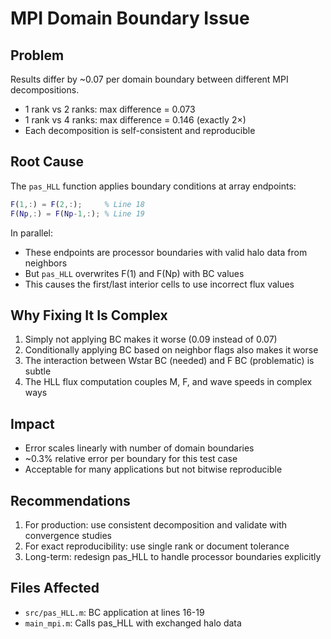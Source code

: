 # MPI Domain Boundary Issue

## Problem
Results differ by ~0.07 per domain boundary between different MPI decompositions.
- 1 rank vs 2 ranks: max difference = 0.073
- 1 rank vs 4 ranks: max difference = 0.146 (exactly 2×)
- Each decomposition is self-consistent and reproducible

## Root Cause
The `pas_HLL` function applies boundary conditions at array endpoints:
```matlab
F(1,:) = F(2,:);     % Line 18
F(Np,:) = F(Np-1,:); % Line 19
```

In parallel:
- These endpoints are processor boundaries with valid halo data from neighbors
- But `pas_HLL` overwrites F(1) and F(Np) with BC values
- This causes the first/last interior cells to use incorrect flux values

## Why Fixing It Is Complex
1. Simply not applying BC makes it worse (0.09 instead of 0.07)
2. Conditionally applying BC based on neighbor flags also makes it worse
3. The interaction between Wstar BC (needed) and F BC (problematic) is subtle
4. The HLL flux computation couples M, F, and wave speeds in complex ways

## Impact
- Error scales linearly with number of domain boundaries
- ~0.3% relative error per boundary for this test case
- Acceptable for many applications but not bitwise reproducible

## Recommendations
1. For production: use consistent decomposition and validate with convergence studies
2. For exact reproducibility: use single rank or document tolerance
3. Long-term: redesign pas_HLL to handle processor boundaries explicitly

## Files Affected
- `src/pas_HLL.m`: BC application at lines 16-19
- `main_mpi.m`: Calls pas_HLL with exchanged halo data
